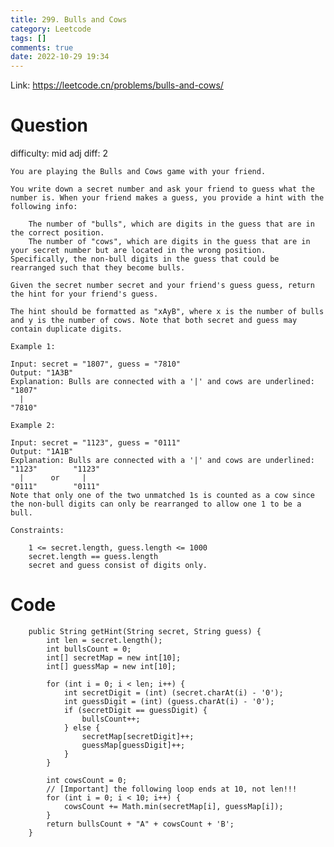 ```yaml
---
title: 299. Bulls and Cows
category: Leetcode
tags: []
comments: true
date: 2022-10-29 19:34
---
```




Link: https://leetcode.cn/problems/bulls-and-cows/

# Question

difficulty: mid
adj diff: 2

    You are playing the Bulls and Cows game with your friend.

    You write down a secret number and ask your friend to guess what the number is. When your friend makes a guess, you provide a hint with the following info:

    	The number of "bulls", which are digits in the guess that are in the correct position.
    	The number of "cows", which are digits in the guess that are in your secret number but are located in the wrong position. Specifically, the non-bull digits in the guess that could be rearranged such that they become bulls.

    Given the secret number secret and your friend's guess guess, return the hint for your friend's guess.

    The hint should be formatted as "xAyB", where x is the number of bulls and y is the number of cows. Note that both secret and guess may contain duplicate digits.

    Example 1:

    Input: secret = "1807", guess = "7810"
    Output: "1A3B"
    Explanation: Bulls are connected with a '|' and cows are underlined:
    "1807"
      |
    "7810"

    Example 2:

    Input: secret = "1123", guess = "0111"
    Output: "1A1B"
    Explanation: Bulls are connected with a '|' and cows are underlined:
    "1123"        "1123"
      |      or     |
    "0111"        "0111"
    Note that only one of the two unmatched 1s is counted as a cow since the non-bull digits can only be rearranged to allow one 1 to be a bull.

    Constraints:

    	1 <= secret.length, guess.length <= 1000
    	secret.length == guess.length
    	secret and guess consist of digits only.

# Code

```
    public String getHint(String secret, String guess) {
        int len = secret.length();
        int bullsCount = 0;
        int[] secretMap = new int[10];
        int[] guessMap = new int[10];

        for (int i = 0; i < len; i++) {
            int secretDigit = (int) (secret.charAt(i) - '0');
            int guessDigit = (int) (guess.charAt(i) - '0');
            if (secretDigit == guessDigit) {
                bullsCount++;
            } else {
                secretMap[secretDigit]++;
                guessMap[guessDigit]++;
            }
        }

        int cowsCount = 0;
        // [Important] the following loop ends at 10, not len!!!
        for (int i = 0; i < 10; i++) {
            cowsCount += Math.min(secretMap[i], guessMap[i]);
        }
        return bullsCount + "A" + cowsCount + 'B';
    }
```
